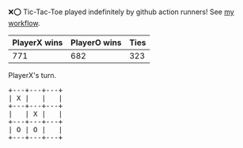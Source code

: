 :x::o: Tic-Tac-Toe played indefinitely by github action runners! See [my workflow](.github/workflows/play.yaml).

|PlayerX wins|PlayerO wins|Ties|
|-|-|-|
|771|682|323|

PlayerX's turn.

<pre>
+---+---+---+
| X |   |   |
+---+---+---+
|   | X |   |
+---+---+---+
| O | O |   |
+---+---+---+
</pre>